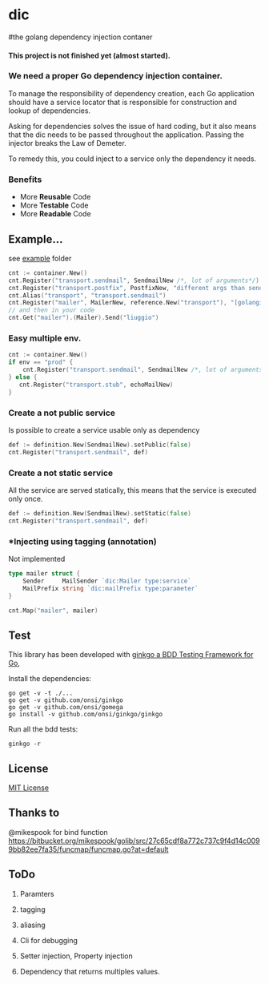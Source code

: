 dic
===

#the golang dependency injection contaner

#### This project is not finished yet (almost started).

### We need a proper Go dependency injection container.

To manage the responsibility of dependency creation, each Go application should have a service locator that is responsible for construction and lookup of dependencies.

Asking for dependencies solves the issue of hard coding, but it also means that the dic needs to be passed throughout the application. Passing the injector breaks the Law of Demeter. 

To remedy this, you could inject to a service only the dependency it needs.

### Benefits

- More **Reusable** Code
- More **Testable** Code
- More **Readable** Code

## Example...

see [example](./example/example.go) folder

``` go
cnt := container.New()
cnt.Register("transport.sendmail", SendmailNew /*, lot of arguments*/)
cnt.Register("transport.postfix", PostfixNew, "different args than sendmail")
cnt.Alias("transport", "transport.sendmail")
cnt.Register("mailer", MailerNew, reference.New("transport"), "[golangit] ")
// and then in your code
cnt.Get("mailer").(Mailer).Send("liuggio")
```

### Easy multiple env.

``` go
cnt := container.New()
if env == "prod" {
	cnt.Register("transport.sendmail", SendmailNew /*, lot of arguments*/)
} else {
   cnt.Register("transport.stub", echoMailNew)
}
```

### Create a not public service

Is possible to create a service usable only as dependency

``` go
def := definition.New(SendmailNew).setPublic(false)
cnt.Register("transport.sendmail", def)
```

### Create a not static service

All the service are served statically, this means that the service
is executed only once.

``` go
def := definition.New(SendmailNew).setStatic(false)
cnt.Register("transport.sendmail", def)
```

### *Injecting using tagging (annotation)

Not implemented

``` go
type mailer struct {
	Sender     MailSender `dic:Mailer type:service`
	MailPrefix string `dic:mailPrefix type:parameter`
}

cnt.Map("mailer", mailer)
```


## Test

This library has been developed with [ginkgo a BDD Testing Framework for Go](http://onsi.github.io/ginkgo),

Install the dependencies:

	go get -v -t ./...
  	go get -v github.com/onsi/ginkgo
  	go get -v github.com/onsi/gomega
  	go install -v github.com/onsi/ginkgo/ginkgo

Run all  the bdd tests:

	ginkgo -r

## License 

[MIT License](LICENSE)

## Thanks to

@mikespook for bind function
https://bitbucket.org/mikespook/golib/src/27c65cdf8a772c737c9f4d14c0099bb82ee7fa35/funcmap/funcmap.go?at=default

## ToDo

1. Paramters
2. tagging
3. aliasing
4. Cli for debugging
5. Setter injection, Property injection

1. Dependency that returns multiples values.